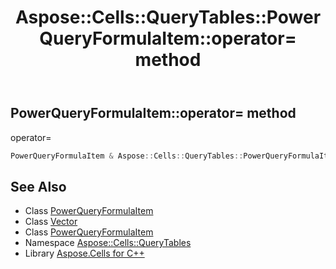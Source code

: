 ﻿---
title: Aspose::Cells::QueryTables::PowerQueryFormulaItem::operator= method
linktitle: operator=
second_title: Aspose.Cells for C++ API Reference
description: 'Aspose::Cells::QueryTables::PowerQueryFormulaItem::operator= method. operator= in C++.'
type: docs
weight: 300
url: /cpp/aspose.cells.querytables/powerqueryformulaitem/operator_asm/
---
## PowerQueryFormulaItem::operator= method


operator=

```cpp
PowerQueryFormulaItem & Aspose::Cells::QueryTables::PowerQueryFormulaItem::operator=(const PowerQueryFormulaItem &src)
```

## See Also

* Class [PowerQueryFormulaItem](../)
* Class [Vector](../../../aspose.cells/vector/)
* Class [PowerQueryFormulaItem](../)
* Namespace [Aspose::Cells::QueryTables](../../)
* Library [Aspose.Cells for C++](../../../)
